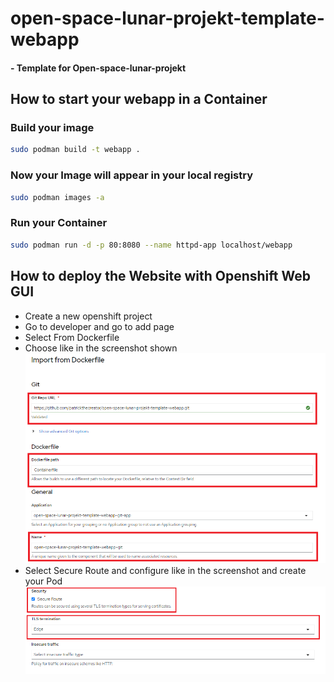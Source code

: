 # open-space-lunar-projekt-template-webapp
#### - Template for Open-space-lunar-projekt

## How to start your webapp in a Container

### Build your image

```sh
sudo podman build -t webapp .
```

### Now your Image will appear in your local registry
```sh
sudo podman images -a
```


### Run your Container

```sh
sudo podman run -d -p 80:8080 --name httpd-app localhost/webapp
```


## How to deploy the Website with Openshift Web GUI
- Create a new openshift project
- Go to developer and go to add page
- Select From Dockerfile
- Choose like in the screenshot shown
![Screenshot1](images/ScreenshotImportDockerfile.png)
- Select Secure Route and configure like in the screenshot and create your Pod
![Screenshot2](images/ScreenshotSecureRoute.png)